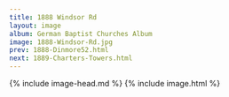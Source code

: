 ```yaml
---
title: 1888 Windsor Rd
layout: image
album: German Baptist Churches Album
image: 1888-Windsor-Rd.jpg
prev: 1888-Dinmore52.html
next: 1889-Charters-Towers.html
---
```

{% include image-head.md %}
{% include image.html %}